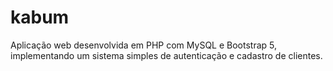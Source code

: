 # kabum
Aplicação web desenvolvida em PHP com MySQL e Bootstrap 5, implementando um sistema simples de autenticação e cadastro de clientes.

